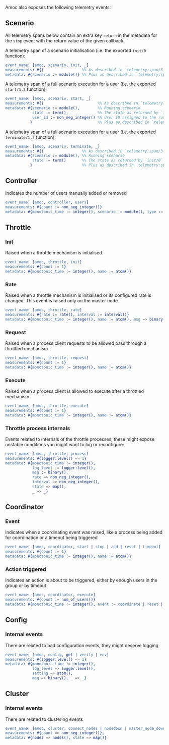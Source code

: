 Amoc also exposes the following telemetry events:

## Scenario

All telemetry spans below contain an extra key `return` in the metadata for the `stop` event with the return value of the given callback.

A telemetry span of a scenario initialisation (i.e. the exported `init/0` function):

```erlang
event_name: [amoc, scenario, init, _]
measurements: #{}                 %% As described in `telemetry:span/3`
metadata: #{scenario := module()} %% Plus as described in `telemetry:span/3`
```

A telemetry span of a full scenario execution for a user (i.e. the exported `start/1,2` function):

```erlang
event_name: [amoc, scenario, start, _]
measurements: #{}                        %% As described in `telemetry:span/3`
metadata: #{scenario := module(),        %% Running scenario
            state := term(),             %% The state as returned by `init/0`
            user_id := non_neg_integer() %% User ID assigned to the running process
           }                             %% Plus as described in `telemetry:span/3`
```

A telemetry span of a full scenario execution for a user (i.e. the exported `terminate/1,2` function):

```erlang
event_name: [amoc, scenario, terminate, _]
measurements: #{}                 %% As described in `telemetry:span/3`
metadata: #{scenario := module(), %% Running scenario
            state := term()       %% The state as returned by `init/0`
           }                      %% Plus as described in `telemetry:span/3`
```

## Controller

Indicates the number of users manually added or removed

```erlang
event_name: [amoc, controller, users]
measurements: #{count := non_neg_integer()}
metadata: #{monotonic_time := integer(), scenario := module(), type := add | remove}
```

## Throttle

### Init

Raised when a throttle mechanism is initialised.

```erlang
event_name: [amoc, throttle, init]
measurements: #{count := 1}
metadata: #{monotonic_time := integer(), name := atom()}
```

### Rate

Raised when a throttle mechanism is initialised or its configured rate is changed.
This event is raised only on the master node.

```erlang
event_name: [amoc, throttle, rate]
measurements: #{rate := rate(), interval := interval()}
metadata: #{monotonic_time := integer(), name := atom(), msg => binary()}
```

### Request

Raised when a process client requests to be allowed pass through a throttled mechanism.

```erlang
event_name: [amoc, throttle, request]
measurements: #{count := 1}
metadata: #{monotonic_time := integer(), name := atom()}
```

### Execute

Raised when a process client is allowed to execute after a throttled mechanism.

```erlang
event_name: [amoc, throttle, execute]
measurements: #{count := 1}
metadata: #{monotonic_time := integer(), name := atom()}
```

### Throttle process internals

Events related to internals of the throttle processes, these might expose unstable conditions you
might want to log or reconfigure:

```erlang
event_name: [amoc, throttle, process]
measurements: #{logger:level() => 1}
metadata: #{monotonic_time := integer(),
            log_level := logger:level(),
            msg := binary(),
            rate => non_neg_integer(),
            interval => non_neg_integer(),
            state => map(),
            _ => _}
```

## Coordinator

### Event
Indicates when a coordinating event was raised, like a process being added for coordination or a timeout being triggered

```erlang
event_name: [amoc, coordinator, start | stop | add | reset | timeout]
measurements: #{count := 1}
metadata: #{monotonic_time := integer(), name := atom()}
```

### Action triggered
Indicates an action is about to be triggered, either by enough users in the group or by timeout

```erlang
event_name: [amoc, coordinator, execute]
measurements: #{count := num_of_users()}
metadata: #{monotonic_time := integer(), event := coordinate | reset | timeout | stop}
```

## Config

### Internal events
There are related to bad configuration events, they might deserve logging

```erlang
event_name: [amoc, config, get | verify | env]
measurements: #{logger:level() => 1}
metadata: #{monotonic_time := integer(),
            log_level => logger:level(),
            setting => atom(),
            msg => binary(), _ => _}
```

## Cluster

### Internal events
There are related to clustering events

```erlang
event_name: [amoc, cluster, connect_nodes | nodedown | master_node_down]
measurements: #{count => non_neg_integer()},
metadata: #{nodes => nodes(), state => map()}
```

